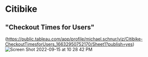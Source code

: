 # Citibike
## "Checkout Times for Users"
(https://public.tableau.com/app/profile/michael.schnur/viz/Citibike-CheckoutTimesforUsers_16632950752170/Sheet1?publish=yes)
![Screen Shot 2022-09-15 at 10 28 42 PM](https://user-images.githubusercontent.com/108902185/190543764-b8e6f284-b2c3-4322-965d-014eccfa3879.png)
